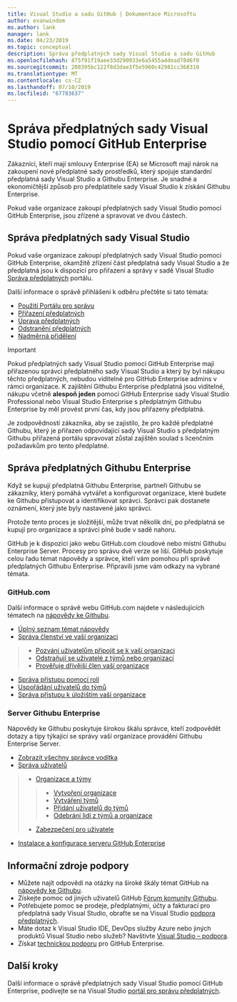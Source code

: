 ```yaml
---
title: Visual Studio a sadu GitHub | Dokumentace Microsoftu
author: evanwindom
ms.author: lank
manager: lank
ms.date: 04/23/2019
ms.topic: conceptual
description: Správa předplatných sady Visual Studio a sadu GitHub
ms.openlocfilehash: 875f91f19aee33d290933e6a5455a4dead78d6f0
ms.sourcegitcommit: 208395bc122f8d3dae3f5e5960c42981cc368310
ms.translationtype: MT
ms.contentlocale: cs-CZ
ms.lasthandoff: 07/10/2019
ms.locfileid: "67783637"
---
```

# <a name="managing-visual-studio-subscriptions-with-github-enterprise"></a>Správa předplatných sady Visual Studio pomocí GitHub Enterprise

Zákazníci, kteří mají smlouvy Enterprise (EA) se Microsoft mají nárok na zakoupení nové předplatné sady prostředků, který spojuje standardní předplatná sady Visual Studio a Githubu Enterprise. Je snadné a ekonomičtější způsob pro předplatitele sady Visual Studio k získání Githubu Enterprise. 

Pokud vaše organizace zakoupí předplatných sady Visual Studio pomocí GitHub Enterprise, jsou zřízené a spravovat ve dvou částech.

## <a name="managing-visual-studio-subscriptions"></a>Správa předplatných sady Visual Studio

Pokud vaše organizace zakoupí předplatných sady Visual Studio pomocí GitHub Enterprise, okamžitě zřízení část předplatná sady Visual Studio a že předplatná jsou k dispozici pro přiřazení a správy v sadě Visual Studio [Správa předplatných](https://manage.visualstudio.com) portálu. 

Další informace o správě přihlášení k odběru přečtěte si tato témata:
- [Použití Portálu pro správu](using-admin-portal.md)
- [Přiřazení předplatných](assign-license.md)
- [Úprava předplatných](edit-license.md)
- [Odstranění předplatných](delete-license.md)
- [Nadměrná přidělení](handle-overclaimed-license.md)

> [!Important]
> Pokud předplatných sady Visual Studio pomocí GitHub Enterprise mají přiřazenou správci předplatného sady Visual Studio a který by byl nákupu těchto předplatných, nebudou viditelné pro GitHub Enterprise admins v rámci organizace. K zajištění Githubu Enterprise předplatná jsou viditelné, nákupu včetně **alespoň jeden** pomocí GitHub Enterprise sady Visual Studio Professional nebo Visual Studio Enterprise s předplatným Githubu Enterprise by měl provést první čas, kdy jsou přiřazeny předplatná.  
>
> Je zodpovědností zákazníka, aby se zajistilo, že pro každé předplatné Githubu, který je přiřazen odpovídající sady Visual Studio s předplatným Githubu přiřazená portálu spravovat zůstal zajištěn soulad s licenčním požadavkům pro tento předplatné.

## <a name="managing-github-enterprise-subscriptions"></a>Správa předplatných Githubu Enterprise

Když se kupují předplatná Githubu Enterprise, partneři Githubu se zákazníky, který pomáhá vytvářet a konfigurovat organizace, které budete ke Githubu přistupovat a identifikovat správci.  Správci pak dostanete oznámení, který jste byly nastavené jako správci.  

Protože tento proces je složitější, může trvat několik dní, po předplatná se kupují pro organizace a správci plně bude v sadě nahoru.

GitHub je k dispozici jako webu GitHub.com cloudové nebo místní Githubu Enterprise Server.  Procesy pro správu dvě verze se liší.  GitHub poskytuje celou řadu témat nápovědy a správce, kteří vám pomohou při správě předplatných Githubu Enterprise.  Připravili jsme vám odkazy na vybrané témata.  

### <a name="githubcom"></a>GitHub.com 

Další informace o správě webu GitHub.com najdete v následujících tématech na [nápovědy ke Githubu](https://help.github.com/en).
- [Úplný seznam témat nápovědy](https://help.github.com/en)
- [Správa členství ve vaší organizaci](https://help.github.com/en/articles/managing-membership-in-your-organization)
> - [Pozvání uživatelům připojit se k vaší organizaci](https://help.github.com/en/articles/inviting-users-to-join-your-organization)
> - [Odstraňují se uživatelé z týmů nebo organizací](https://help.github.com/en/articles/removing-a-member-from-your-organization)
> - [Prověřuje dřívější člen vaší organizace](https://help.github.com/en/articles/reinstating-a-former-member-of-your-organization)
- [Správa přístupu pomocí rolí](https://help.github.com/en/articles/managing-peoples-access-to-your-organization-with-roles)
- [Uspořádání uživatelů do týmů](https://help.github.com/en/articles/organizing-members-into-teams)
- [Správa přístupu k úložištím vaší organizace](https://help.github.com/en/articles/managing-access-to-your-organizations-repositories)

### <a name="github-enterprise-server"></a>Server Githubu Enterprise

Nápovědy ke Githubu poskytuje širokou škálu správce, kteří zodpovědět dotazy a tipy týkající se správy vaší organizace provádění Githubu Enterprise Server.

- [Zobrazit všechny správce vodítka](https://help.github.com/en/enterprise/2.16/admin)
- [Správa uživatelů](https://help.github.com/en/enterprise/2.16/admin/user-management)
> - [Organizace a týmy](https://help.github.com/en/enterprise/2.16/admin/user-management/organizations-and-teams)
> > - [Vytvoření organizace](https://help.github.com/en/enterprise/2.16/admin/user-management/creating-organizations)
> > - [Vytváření týmů](https://help.github.com/en/enterprise/2.16/admin/user-management/creating-teams)
> > - [Přidání uživatelů do týmů](https://help.github.com/en/enterprise/2.16/admin/user-management/adding-people-to-teams)
> > - [Odebrání lidí z týmů a organizace](https://help.github.com/en/enterprise/2.16/admin/user-management/removing-users-from-teams-and-organizations)
> - [Zabezpečení pro uživatele](https://help.github.com/en/enterprise/2.16/admin/user-management/user-security)
- [Instalace a konfigurace serveru GitHub Enterprise](https://help.github.com/en/enterprise/2.16/admin/installation)

## <a name="support-resources"></a>Informační zdroje podpory

- Můžete najít odpovědi na otázky na široké škály témat GitHub na [nápovědy ke Githubu](https://help.github.com/en).
- Získejte pomoc od jiných uživatelů GitHub [Fórum komunity Githubu](https://github.community/).
- Potřebujete pomoc se prodeje, předplatnými, účty a fakturací pro předplatná sady Visual Studio, obraťte se na Visual Studio [podpora předplatných](https://visualstudio.microsoft.com/subscriptions/support/).
- Máte dotaz k Visual Studio IDE, DevOps služby Azure nebo jiných produktů Visual Studio nebo služeb?  Navštivte [Visual Studio – podpora](https://visualstudio.microsoft.com/support/).
- Získat [technickou podporu](https://support.microsoft.com/en-us/supportforbusiness/productselection?sapId=b77fe80f-5417-80bd-4b2a-275cf0018c24) pro GitHub Enterprise.   

## <a name="next-steps"></a>Další kroky

Další informace o správě předplatných sady Visual Studio pomocí GitHub Enterprise, podívejte se na Visual Studio [portál pro správu předplatných](https://visualstudio.microsoft.com/subscriptions-administration/).
